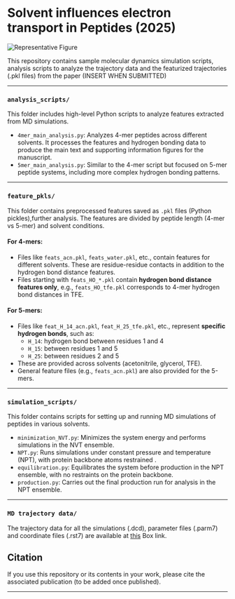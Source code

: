 # Solvent influences electron transport in Peptides (2025)

![Representative Figure](figures/fig1.jpg)

This repository contains sample molecular dynamics simulation scripts, analysis scripts to analyze the trajectory data and the featurized trajectories (.pkl files) from the paper (INSERT WHEN SUBMITTED)

---

### `analysis_scripts/`

This folder includes high-level Python scripts to analyze features extracted from MD simulations.

- `4mer_main_analysis.py`: Analyzes 4-mer peptides across different solvents. It processes the features and hydrogen bonding data to produce the main text and supporting information figures for the manuscript.
- `5mer_main_analysis.py`: Similar to the 4-mer script but focused on 5-mer peptide systems, including more complex hydrogen bonding patterns.

---

### `feature_pkls/`

This folder contains preprocessed features saved as `.pkl` files (Python pickles),further analysis. The features are divided by peptide length (4-mer vs 5-mer) and solvent conditions.

#### For 4-mers:
- Files like `feats_acn.pkl`, `feats_water.pkl`, etc., contain features for different solvents. These are residue-residue contacts in addition to the hydrogen bond distance features.
- Files starting with `feats_HO_*.pkl` contain **hydrogen bond distance features only**, e.g., `feats_HO_tfe.pkl` corresponds to 4-mer hydrogen bond distances in TFE.

#### For 5-mers:
- Files like `feat_H_14_acn.pkl`, `feat_H_25_tfe.pkl`, etc., represent **specific hydrogen bonds**, such as:
  - `H_14`: hydrogen bond between residues 1 and 4
  - `H_15`: between residues 1 and 5
  - `H_25`: between residues 2 and 5
- These are provided across solvents (acetonitrile, glycerol, TFE).
- General feature files (e.g., `feats_acn.pkl`) are also provided for the 5-mers.

---

### `simulation_scripts/`

This folder contains scripts for setting up and running MD simulations of peptides in various solvents.

- `minimization_NVT.py`: Minimizes the system energy and performs simulations in the NVT ensemble.
- `NPT.py`: Runs simulations under constant pressure and temperature (NPT), with protein backbone atoms restrained .
- `equilibration.py`: Equilibrates the system before production in the NPT ensemble, with no restraints on the protein backbone.
- `production.py`: Carries out the final production run for analysis in the NPT ensemble.

---

### `MD trajectory data/`

The trajectory data for all the simulations (.dcd), parameter files (.parm7) and coordinate files (.rst7) are available at [this](https://uofi.box.com/s/hrvcng2v0fg2k6uitfpih5pm1us39mlp) Box link.


## Citation

If you use this repository or its contents in your work, please cite the associated publication (to be added once published).

---

